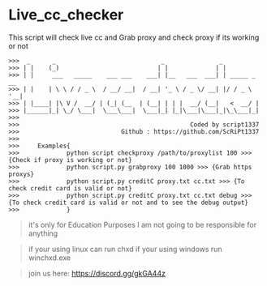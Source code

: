 # Live_cc_checker
This script will check live cc and Grab proxy and check proxy if its working or not
```
>>>  _      _                             _               _             
>>> | |    (_)                           | |             | |            
>>> | |     ___   _____    ___ ___    ___| |__   ___  ___| | _____ _ __ 
>>> | |    | \ \ / / _ \  / __/ __|  / __| '_ \ / _ \/ __| |/ / _ \ '__|
>>> | |____| |\ V /  __/ | (_| (__  | (__| | | |  __/ (__|   <  __/ |   
>>> |______|_| \_/ \___|  \___\___|  \___|_| |_|\___|\___|_|\_\___|_|   
>>>                                                                                  
>>>                                               Coded by script1337
>>>                            Github : https://github.com/ScRiPt1337
>>>         
>>>     Examples{
>>>             python script checkproxy /path/to/proxylist 100 >>> {Check if proxy is working or not}
>>>             python script.py grabproxy 100 1000 >>> {Grab https proxys}
>>>             python script.py creditC proxy.txt cc.txt >>> {To check credit card is valid or not}
>>>             python script.py creditC proxy.txt cc.txt debug >>> {To check credit card is valid or not and to see the debug output}
>>>             }
```
> it's only for Education Purposes
> I am not going to be responsible for anything

> if your using linux can run chxd
> if your using windows run winchxd.exe

> join us here: https://discord.gg/gkGA44z
